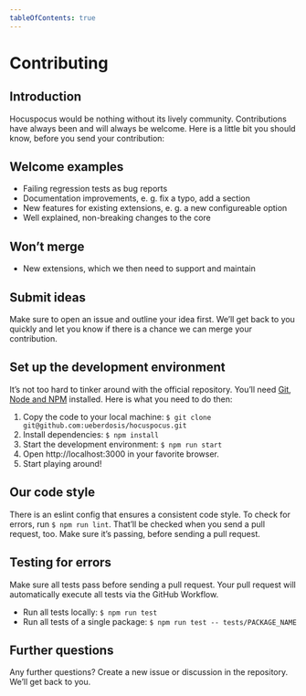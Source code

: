 ```yaml
---
tableOfContents: true
---
```


# Contributing

## Introduction
Hocuspocus would be nothing without its lively community. Contributions have always been and will always be welcome. Here is a little bit you should know, before you send your contribution:

## Welcome examples
* Failing regression tests as bug reports
* Documentation improvements, e. g. fix a typo, add a section
* New features for existing extensions, e. g. a new configureable option
* Well explained, non-breaking changes to the core

## Won’t merge
* New extensions, which we then need to support and maintain

## Submit ideas
Make sure to open an issue and outline your idea first. We’ll get back to you quickly and let you know if there is a chance we can merge your contribution.

## Set up the development environment
It’s not too hard to tinker around with the official repository. You’ll need [Git](https://github.com/git-guides/install-git), [Node and NPM](https://nodejs.org/en/download/) installed. Here is what you need to do then:

1. Copy the code to your local machine: `$ git clone git@github.com:ueberdosis/hocuspocus.git`
2. Install dependencies: `$ npm install`
3. Start the development environment: `$ npm run start`
4. Open http://localhost:3000 in your favorite browser.
5. Start playing around!

## Our code style
There is an eslint config that ensures a consistent code style. To check for errors, run `$ npm run lint`. That’ll be checked when you send a pull request, too. Make sure it’s passing, before sending a pull request.

## Testing for errors
Make sure all tests pass before sending a pull request. Your pull request will automatically execute all tests via the GitHub Workflow. 

- Run all tests locally: `$ npm run test`
- Run all tests of a single package: `$ npm run test -- tests/PACKAGE_NAME`

## Further questions
Any further questions? Create a new issue or discussion in the repository. We’ll get back to you.
